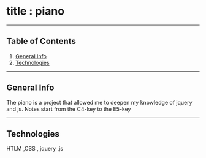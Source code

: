 # title : piano

****
## Table of Contents
1. [General Info](#general-info)
2. [Technologies](#technologies)
****
<a name="general-info"></a>
## General Info

The piano is a project that allowed me to deepen my knowledge of jquery and js. Notes start from the C4-key to the E5-key


****
<a name="technologies"></a>
## Technologies

HTLM ,CSS , jquery ,js